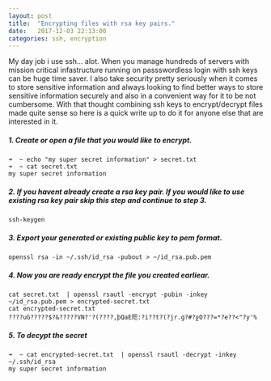 ```yaml
---
layout: post
title:  "Encrypting files with rsa key pairs."
date:   2017-12-03 22:13:00
categories: ssh, encryption 
---
```

My day job i use ssh... alot. When you manage hundreds of servers with mission critical infastructure running on passswordless login with ssh keys can be huge time saver. I also take security pretty seriously when it comes to store sensitive information and always looking to find better ways to store sensitive information securely and also in  a convenient way for it to be not cumbersome. 
With that thought combining ssh keys to encrypt/decrypt files made quite sense so here is a quick write up to do it for anyone else that are interested in it.


##### 1. Create or open a file that you would like to encrypt.

```
➜  ~ echo "my super secret information" > secret.txt
➜  ~ cat secret.txt 
my super secret information
```
##### 2. If you havent already create a rsa key pair. If you would like to use existing rsa key pair skip this step and continue to step 3.
```
ssh-keygen
```

##### 3. Export your generated or existing public key to pem format. 
```
openssl rsa -in ~/.ssh/id_rsa -pubout > ~/id_rsa.pub.pem
```

##### 4. Now you are ready encrypt the file you created earliear. 
```
cat secret.txt  | openssl rsautl -encrypt -pubin -inkey ~/id_rsa.pub.pem > encrypted-secret.txt
cat encrypted-secret.txt 
????uG?????$?&?????VN?'?(????,þQaE咫:?i??t?(?jr.g?#?ջO???=*?e??<"?y'% 
```

##### 5. To decypt the secret 
```
➜  ~ cat encrypted-secret.txt  | openssl rsautl -decrypt -inkey ~/.ssh/id_rsa
my super secret information
```

 

